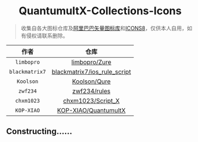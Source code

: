 <h1 align='center'>QuantumultX-Collections-Icons</h1>

> 收集自各大图标仓库及[阿里巴巴矢量图标库](https://www.iconfont.cn/)和[ICONS8](https://icons8.com/icons)，仅供本人自用，如有侵权请联系删除。

|作者|仓库|
|:---:|:---:|
|`limbopro`|[limbopro/Zure](https://github.com/limbopro/Zure)|
|`blackmatrix7`|[blackmatrix7/ios_rule_script](https://github.com/blackmatrix7/ios_rule_script)|
|`Koolson`|[Koolson/Qure](https://github.com/Koolson/Qure)|
|`zwf234`|[zwf234/rules](https://github.com/zwf234/rules)|
|`chxm1023`|[chxm1023/Script_X](https://github.com/chxm1023/Script_X)|
|`KOP-XIAO`|[KOP-XIAO/QuantumultX](https://github.com/KOP-XIAO/QuantumultX)|

## Constructing......


